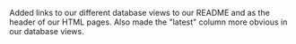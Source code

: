 Added links to our different database views to our README and as the header of our HTML pages.
Also made the "latest" column more obvious in our database views.
